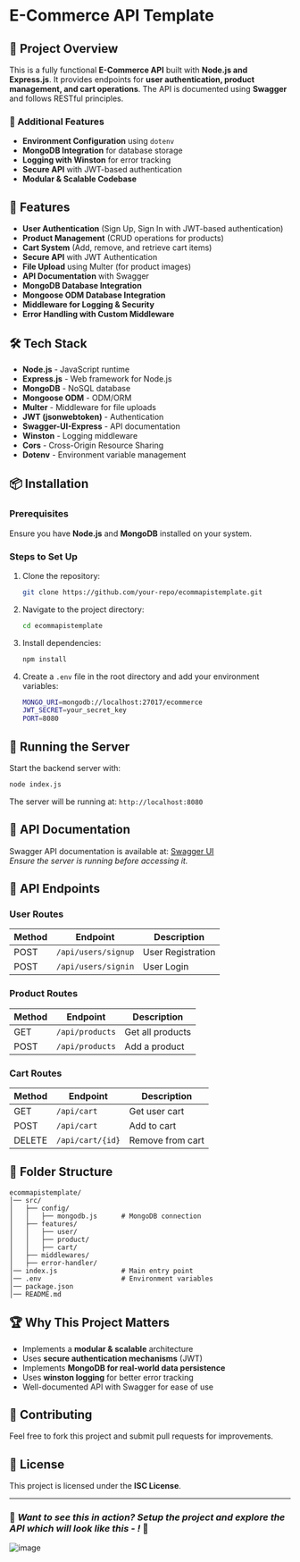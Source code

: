 # E-Commerce API Template

## 📌 Project Overview
This is a fully functional **E-Commerce API** built with **Node.js and Express.js**. It provides endpoints for **user authentication, product management, and cart operations**. The API is documented using **Swagger** and follows RESTful principles.  

### **🔹 Additional Features**
- **Environment Configuration** using `dotenv`
- **MongoDB Integration** for database storage  
- **Logging with Winston** for error tracking  
- **Secure API** with JWT-based authentication  
- **Modular & Scalable Codebase**

## 🚀 Features
- **User Authentication** (Sign Up, Sign In with JWT-based authentication)
- **Product Management** (CRUD operations for products)
- **Cart System** (Add, remove, and retrieve cart items)
- **Secure API** with JWT Authentication
- **File Upload** using Multer (for product images)
- **API Documentation** with Swagger
- **MongoDB Database Integration**
- **Mongoose ODM Database Integration**
- **Middleware for Logging & Security**
- **Error Handling with Custom Middleware**

## 🛠️ Tech Stack
- **Node.js** - JavaScript runtime
- **Express.js** - Web framework for Node.js
- **MongoDB** - NoSQL database
- **Mongoose ODM** - ODM/ORM
- **Multer** - Middleware for file uploads
- **JWT (jsonwebtoken)** - Authentication
- **Swagger-UI-Express** - API documentation
- **Winston** - Logging middleware
- **Cors** - Cross-Origin Resource Sharing
- **Dotenv** - Environment variable management

## 📦 Installation
### Prerequisites
Ensure you have **Node.js** and **MongoDB** installed on your system.

### Steps to Set Up
1. Clone the repository:
   ```sh
   git clone https://github.com/your-repo/ecommapistemplate.git
   ```
2. Navigate to the project directory:
   ```sh
   cd ecommapistemplate
   ```
3. Install dependencies:
   ```sh
   npm install
   ```
4. Create a `.env` file in the root directory and add your environment variables:
   ```sh
   MONGO_URI=mongodb://localhost:27017/ecommerce
   JWT_SECRET=your_secret_key
   PORT=8080
   ```

## 🚀 Running the Server
Start the backend server with:
```sh
node index.js
```
The server will be running at: `http://localhost:8080`

## 📖 API Documentation
Swagger API documentation is available at:
[Swagger UI](http://localhost:8080/api-doc/#/)  
_Ensure the server is running before accessing it._

## 📜 API Endpoints
### **User Routes**
| Method | Endpoint           | Description       |
|--------|-------------------|------------------|
| POST   | `/api/users/signup` | User Registration |
| POST   | `/api/users/signin` | User Login       |

### **Product Routes**
| Method | Endpoint           | Description       |
|--------|-------------------|------------------|
| GET    | `/api/products`    | Get all products |
| POST   | `/api/products`    | Add a product    |

### **Cart Routes**
| Method | Endpoint           | Description       |
|--------|-------------------|------------------|
| GET    | `/api/cart`        | Get user cart    |
| POST   | `/api/cart`        | Add to cart      |
| DELETE | `/api/cart/{id}`   | Remove from cart |

## 📂 Folder Structure  
```
ecommapistemplate/
│── src/
│   ├── config/
│   │   ├── mongodb.js      # MongoDB connection
│   ├── features/
│   │   ├── user/
│   │   ├── product/
│   │   ├── cart/
│   ├── middlewares/
│   ├── error-handler/
│── index.js                # Main entry point
│── .env                    # Environment variables
│── package.json
│── README.md
```

## 🏆 Why This Project Matters
- Implements a **modular & scalable** architecture
- Uses **secure authentication mechanisms** (JWT)
- Implements **MongoDB for real-world data persistence**
- Uses **winston logging** for better error tracking
- Well-documented API with Swagger for ease of use

## 🤝 Contributing
Feel free to fork this project and submit pull requests for improvements.

## 📜 License
This project is licensed under the **ISC License**.

---
### 📢 _Want to see this in action? Setup the project and explore the API which will look like this - !_ 🚀

![image](https://github.com/user-attachments/assets/59456a03-748d-4fd2-b77e-5b480bd88471)

